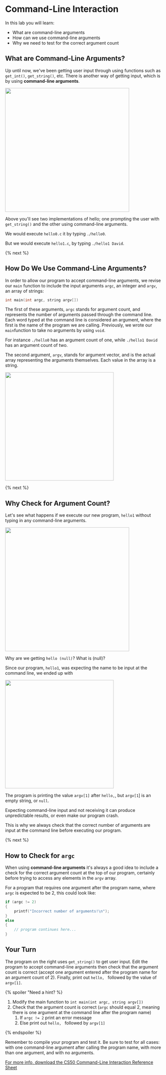 # Command-Line Interaction

In this lab you will learn:

- What are command-line arguments
- How can we use command-line arguments
- Why we need to test for the correct argument count

## What are Command-Line Arguments?

Up until now, we've been getting user input through using functions such as `get_int()`, `get_string()`, etc. There is another way of getting input, which is by using **command-line arguments**.

<img src="http://labs.cs50nestm.net/command_line_interaction.gif" width="400">

Above you'll see two implementations of hello; one prompting the user with `get_string()` and the other using command-line arguments.

We would execute `hello0.c` it by typing `./hello0`.

But we would execute `hello1.c`, by typing `./hello1 David`.

{% next %}

## How Do We Use Command-Line Arguments?

In order to allow our program to accept command-line arguments, we revise our `main` function to include the input arguments `argc`, an integer and `argv`, an array of strings:

```c
int main(int argc, string argv[])
```

The first of these arguments, `argc` stands for argument count, and represents the number of arguments passed through the command line. Each word typed at the command line is considered an argument, where the first is the name of the program we are calling. Previously, we wrote our `main`function to take no arguments by using `void`.

For instance `./hello0` has an argument count of one, while `./hello1 David` has an argument count of two.

The second argument, `argv`, stands for argument vector, and is the actual array representing the arguments themselves. Each value in the array is a string.

<img src="http://labs.cs50nestm.net/argc2.png" width="350">

<!--
<table>
<tr><th>Argument Count</th><th>Argument Vector</th></tr>
<tr><td>

|argc|
|--|
|2|

</td><td>

|argv[0]|argv[1]|
|--|--|
|./hello|David|

</td></tr> </table>
-->

{% next %}

## Why Check for Argument Count?

Let's see what happens if we execute our new program, `hello1` without typing in any command-line arguments.

<!--![Command_Line_Interaction](http://labs.cs50nestm.net/hello_null.gif)-->
<img src="http://labs.cs50nestm.net/hello_null.gif" width="400">

Why are we getting `hello (null)`? What is (null)?

Since our program, `hello1`, was expecting the name to be input at the command line, we ended up with

<img src="http://labs.cs50nestm.net/argc1.png" width="350">

The program is printing the value `argv[1]` after `hello,`, but `argv[1`] is an empty string, or `null`.

Expecting command-line input and not receiving it can produce unpredictable results, or even make our program crash.

This is why we always check that the correct number of arguments are input at the command line before executing our program.

{% next %}

## How to Check for `argc`

When using **command-line arguments** it's always a good idea to include a check for the correct argument count at the top of our program, certainly before trying to access any elements in the `argv` array.

For a program that requires one argument after the program name, where `argc` is expected to be 2, this could look like:

```c
if (argc != 2)
{
    printf("Incorrect number of arguments!\n");
}
else
{
    // program continues here...
}
```

## Your Turn

The program on the right uses `get_string()` to get user input. Edit the program to accept command-line arguments then check that the argument count is correct (accept one argument entered after the program name for an argument count of 2). Finally, print out `hello, ` followed by the value of `argv[1]`.

{% spoiler "Need a hint? %}

1. Modify the main function to `int main(int argc, string argv[])`
1. Check that the argument count is correct (`argc` should equal 2, meaning there is one argument at the command line after the program name)
    1. If `argc != 2` print an error message
    1. Else print out `hello, ` followed by `argv[1]`

{% endspoiler %}  

Remember to compile your program and test it. Be sure to test for all cases: with one command-line argument after calling the program name, with more than one argument, and with no arguments.

[For more info, download the CS50 Command-Line Interaction Reference Sheet](https://ap.cs50.school/assets/pdfs/unit2/command-line_interaction.pdf)
